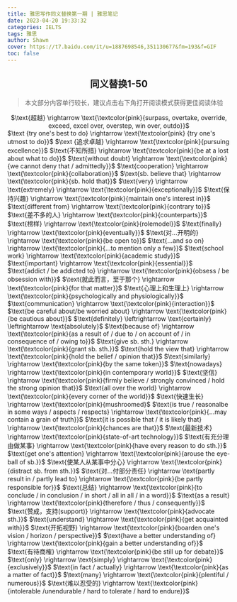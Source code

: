 ```yaml
---
title: 雅思写作同义替换第一期 | 雅思笔记
date: 2023-04-20 19:33:32
categories: IELTS
tags: 雅思
author: Shawn
cover: https://t7.baidu.com/it/u=1887698546,351130677&fm=193&f=GIF
toc: false
---
```


<center><h2><strong>同义替换1-50</strong></h2></center>

>本文部分内容单行较长，建议点击右下角打开阅读模式获得更佳阅读体验

<center>$\text{超越} \rightarrow \text{\textcolor{pink}{surpass, overtake, override, exceed, excel over, overstep, win over, outdo}}$</center>
$\text {try one's best to do} \rightarrow  \text{\textcolor{pink} {try one's utmost to do}}$
$\text {追求卓越} \rightarrow \text{\textcolor{pink}{pursuing excellence}}$
$\text{不知所措} \rightarrow \text{\textcolor{pink}{be at a lost about what to do}}$
$\text{without doubt} \rightarrow \text{\textcolor{pink}{we cannot deny that / admittedly}}$
$\text{cooperation} \rightarrow \text{\textcolor{pink}{collaboration}}$
$\text{sb. believe that} \rightarrow \text{\textcolor{pink}{sb. hold that}}$
$\text{very} \rightarrow \text{extremely} \rightarrow \text{\textcolor{pink}{exceptionally}}$
$\text{保持兴趣} \rightarrow \text{\textcolor{pink}{maintain one's interest in}}$
$\text{different from} \rightarrow \text{\textcolor{pink}{contrary to}}$
$\text{差不多的人} \rightarrow \text{\textcolor{pink}{counterparts}}$
$\text{榜样} \rightarrow \text{\textcolor{pink}{rolemodel}}$
$\text{finally} \rightarrow \text{\textcolor{pink}{eventually}}$
$\text{对...开明的} \rightarrow \text{\textcolor{pink}{be open to}}$
$\text{...and so on} \rightarrow \text{\textcolor{pink}{...to mention only a few}}$
$\text{school work} \rightarrow \text{\textcolor{pink}{academic study}}$
$\text{important} \rightarrow \text{\textcolor{pink}{essential}}$
$\text{addict / be addicted to} \rightarrow \text{\textcolor{pink}{obsess / be obsession with}}$
$\text{就此而言，至于那个} \rightarrow \text{\textcolor{pink}{for that matter}}$
$\text{心理上和生理上} \rightarrow \text{\textcolor{pink}{psychologically and physiologically}}$
$\text{communication} \rightarrow \text{\textcolor{pink}{interaction}}$
$\text{be careful about/be worried about} \rightarrow \text{\textcolor{pink}{be cautious about}}$
$\text{definitely} \leftrightarrow \text{certainly} \leftrightarrow \text{absolutely}$
$\text{because of} \rightarrow \text{\textcolor{pink}{as a result of / due to / on account of / in consequence of / owing to}}$
$\text{give sb. sth.} \rightarrow \text{\textcolor{pink}{grant sb. sth.}}$
$\text{hold the view that} \rightarrow \text{\textcolor{pink}{hold the belief / opinion that}}$
$\text{similarly} \rightarrow \text{\textcolor{pink}{by the same token}}$
$\text{nowadays} \rightarrow \text{\textcolor{pink}{in contemporary world}}$
$\text{坚信} \rightarrow \text{\textcolor{pink}{firmly believe / strongly convinced / hold the strong opinion that}}$
$\text{all over the world} \rightarrow \text{\textcolor{pink}{every corner of the world}}$
$\text{快速生长} \rightarrow \text{\textcolor{pink}{mushroomed}$
$\text{is true / reasonalbe in some ways / aspects / respects} \rightarrow \text{\textcolor{pink}{...may contain a grain of truth}}$
$\text{it is possible that / it is likely that} \rightarrow \text{\textcolor{pink}{chances are that}}$
$\text{最新技术} \rightarrow \text{\textcolor{pink}{state-of-art technology}}$
$\text{有充分理由做某事} \rightarrow \text{\textcolor{pink}{have every reason to do sth.}}$
$\text{get one's attention} \rightarrow \text{\textcolor{pink}{arouse the eye-ball of sb.}}$
$\text{使某人从某事中分心} \rightarrow \text{\textcolor{pink}{distract sb. from sth.}}$
$\text{对...付部分责任} \rightarrow \text{partly result in / partly lead to} \rightarrow \text{\textcolor{pink}{be partly responsible for}}$
$\text{总结} \rightarrow \text{\textcolor{pink}{to conclude / in conclusion / in short / all in all / in a word}}$
$\text{as a result} \rightarrow \text{\textcolor{pink}{therefore / thus / consequently}}$
$\text{赞成，支持(support)} \rightarrow \text{\textcolor{pink}{advocate sth.}}$
$\text{understand} \rightarrow \text{\textcolor{pink}{get acquainted with}}$
$\text{开拓视野} \rightarrow \text{\textcolor{pink}{boarden one's vision / horizon / perspective}}$
$\text{have a better understanding of} \rightarrow \text{\textcolor{pink}{gain a better understanding of}}$
$\text{有待商榷} \rightarrow \text{\textcolor{pink}{be still up for debate}}$
$\text{only} \rightarrow \text{simply} \rightarrow \text{\textcolor{pink}{exclusively}}$
$\text{in fact / actually} \rightarrow \text{\textcolor{pink}{as a matter of fact}}$
$\text{many} \rightarrow \text{\textcolor{pink}{plentiful / numerous}}$
$\text{难以忍受的} \rightarrow \text{\textcolor{pink}{intolerable /unendurable / hard to tolerate / hard to endure}}$
